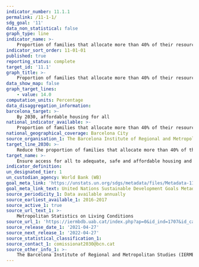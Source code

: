 ```yaml
---
indicator_number: 11.1.1
permalink: /11-1-1/
sdg_goal: '11'
data_non_statistical: false
graph_type: line
indicator_name: >-
    Proportion of families that allocate more than 40% of their resources to housing expenditure
indicator_sort_order: 11-01-01
published: true
reporting_status: complete
target_id: '11.1'
graph_title: >-
    Proportion of families that allocate more than 40% of their resources to housing expenditure
data_show_map: false
graph_target_lines:
    - value: 14.0
computation_units: Percentage
data_disaggregation_information: 
barcelona_target: >-
    By 2030, affordable housing for all 
national_indicator_available: >-
    Proportion of families that allocate more than 40% of their resources to housing expenditure
national_geographical_coverage: Barcelona City
source_organisation_1: The Barcelona Institute of Regional and Metropolitan Studies (IERMB)
target_line_2030: >-
    Reduce the proportion of families that allocate more than 40% of their resources to housing expenditure to less than 14%
target_name: >-
    Ensure access for all to adequate, safe and affordable housing and basic services, and upgrade slums
indicator_definition:
un_designated_tier: 1
un_custodian_agency: World Bank (WB)
goal_meta_link: 'https://unstats.un.org/sdgs/metadata/files/Metadata-11-01-01.pdf'
goal_meta_link_text: United Nations Sustainable Development Goals Metadata (pdf 894kB)
source_periodicity_1: Data available annually
source_earliest_available_1: 2016-2017
source_active_1: true
source_url_text_1: >-
    Metropolitan Statistics on Living Conditions 
source_url_1: 'https://iermbdb.uab.cat/index.php?ap=0&id_ind=1707&id_cat=-2'
source_release_date_1: '2021-04-27'
source_next_release_1: '2022-04-27'
source_statistical_classification_1: 
source_contact_1: comissionat2030@bcn.cat
source_other_info_1: >-
    The Barcelona Institute of Regional and Metropolitan Studies (IERMB)
---
```

